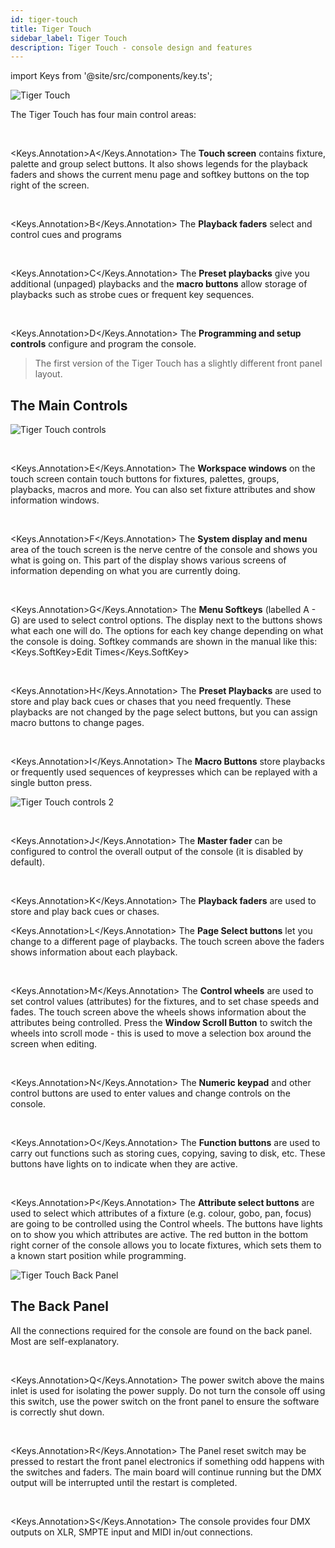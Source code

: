 ```yaml
---
id: tiger-touch
title: Tiger Touch
sidebar_label: Tiger Touch
description: Tiger Touch - console design and features
---
```


import Keys from '@site/src/components/key.ts';

![Tiger Touch](/docs/images/Tiger-Touch.png)

The Tiger Touch has four main control areas:

<br/>

<Keys.Annotation>A</Keys.Annotation> The <strong>Touch screen</strong> contains fixture, palette and group select buttons.
It also shows legends for the playback faders and shows the current menu
page and softkey buttons on the top right of the screen.

<br/>

<Keys.Annotation>B</Keys.Annotation> The <strong>Playback faders</strong> select and control cues and programs

<br/>

<Keys.Annotation>C</Keys.Annotation> The <strong>Preset playbacks</strong> give you additional (unpaged) playbacks and the
<strong>macro buttons</strong> allow storage of playbacks such as strobe cues or frequent key sequences.

<br/>

<Keys.Annotation>D</Keys.Annotation> The <strong>Programming and setup controls</strong> configure and program the
console.

> The first version of the Tiger Touch has a slightly different
front panel layout.


## The Main Controls

![Tiger Touch controls](/docs/images/Tiger-Touch-controls.png)

<br/>

<Keys.Annotation>E</Keys.Annotation> The <strong>Workspace windows</strong> on the touch screen contain touch buttons for
fixtures, palettes, groups, playbacks, macros and more. You can also set
fixture attributes and show information windows.

<br/>

<Keys.Annotation>F</Keys.Annotation> The <strong>System display and menu</strong> area of the touch screen is the nerve
centre of the console and shows you what is going on. This part of the
display shows various screens of information depending on what you are
currently doing.

<br/>

<Keys.Annotation>G</Keys.Annotation> The <strong>Menu Softkeys</strong> (labelled A - G) are used to select control
options. The display next to the buttons shows what each one will do.
The options for each key change depending on what the console is doing.
Softkey commands are shown in the manual like this:
<Keys.SoftKey>Edit Times</Keys.SoftKey>

<br/>

<Keys.Annotation>H</Keys.Annotation> The <strong>Preset Playbacks</strong> are used to store and play back cues or chases
that you need frequently. These playbacks are not changed by the page
select buttons, but you can assign macro buttons to change pages.

<br/>

<Keys.Annotation>I</Keys.Annotation> The <strong>Macro Buttons</strong> store playbacks or frequently used sequences of keypresses
which can be replayed with a single button press.

![Tiger Touch controls 2](/docs/images/Tiger-Touch-controls-2.png)

<br/>

<Keys.Annotation>J</Keys.Annotation> The <strong>Master fader</strong> can be configured to control the overall output of the console
(it is disabled by default).

<br/>

<Keys.Annotation>K</Keys.Annotation> The <strong>Playback faders</strong> are used to store and play back cues or chases.
<br/>

<Keys.Annotation>L</Keys.Annotation> The <strong>Page Select buttons</strong> let you change to a different page of
playbacks. The touch screen above the faders shows information about
each playback.

<br/>

<Keys.Annotation>M</Keys.Annotation> The <strong>Control wheels</strong> are used to set control values (attributes) for
the fixtures, and to set chase speeds and fades. The touch screen above
the wheels shows information about the attributes being controlled.
Press the <strong>Window Scroll Button</strong> to switch the wheels into scroll mode - this is 
used to move a selection box around the screen when editing.

<br/>

<Keys.Annotation>N</Keys.Annotation> The <strong>Numeric keypad</strong> and other control buttons are used to enter
values and change controls on the console.

<br/>

<Keys.Annotation>O</Keys.Annotation> The <strong>Function buttons</strong> are used to carry out functions such as
storing cues, copying, saving to disk, etc. These buttons have lights on
to indicate when they are active.

<br/>

<Keys.Annotation>P</Keys.Annotation> The <strong>Attribute select buttons</strong> are used to select which attributes of
a fixture (e.g. colour, gobo, pan, focus) are going to be controlled
using the Control wheels. The buttons have lights on to show you which
attributes are active. The red button in the bottom right corner of the console allows you to locate
fixtures, which sets them to a known start position while programming.

![Tiger Touch Back Panel](/docs/images/Tiger-Touch-Back-Panel.png)

## The Back Panel

All the connections required for the console are found on the back
panel. Most are self-explanatory.

<br/>

<Keys.Annotation>Q</Keys.Annotation> The power switch above the mains inlet is used for isolating the
    power supply. Do not turn the console off using this switch, use the power
	switch on the front panel to ensure the software is correctly shut down.

<br/>

<Keys.Annotation>R</Keys.Annotation> The Panel reset switch may be pressed to restart the front panel
    electronics if something odd happens with the switches and faders.
    The main board will continue running but the DMX output will be
    interrupted until the restart is completed.

<br/>

<Keys.Annotation>S</Keys.Annotation> The console provides four DMX outputs on XLR, SMPTE input and MIDI in/out connections.

